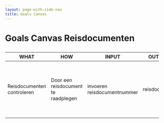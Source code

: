 ```yaml
---
layout: page-with-side-nav
title: Goals Canvas
---
```


# Goals Canvas Reisdocumenten

## 

|WHAT|HOW|INPUT|OUTPUT|GOALS|STORIES|
|---  |--- |---  |---   |---  |---    |
|Reisdocumenten controleren |Door een reisdocument te raadplegen|invoeren reisdocumentnummer|reisdocument|reisdocumenten controleren bij de aanvraag van een marktvergunning, identiteit vast te stellen bij schuldhulpverlening en door BOA's in handhavingssituaties| [27](https://github.com/VNG-Realisatie/Haal-Centraal-Reisdocumenten-bevragen/issues/27){:target="_blank"}[26(https://github.com/VNG-Realisatie/Haal-Centraal-Reisdocumenten-bevragen/issues/26){:target="_blank"}[25](https://github.com/VNG-Realisatie/Haal-Centraal-Reisdocumenten-bevragen/issues/25){:target="_blank"} |


